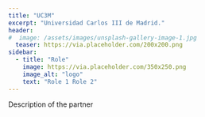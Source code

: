 ```yaml
---
title: "UC3M"
excerpt: "Universidad Carlos III de Madrid."
header:
#  image: /assets/images/unsplash-gallery-image-1.jpg
  teaser: https://via.placeholder.com/200x200.png
sidebar:
  - title: "Role"
    image: https://via.placeholder.com/350x250.png
    image_alt: "logo"
    text: "Role 1 Role 2"
---
```


Description of the partner